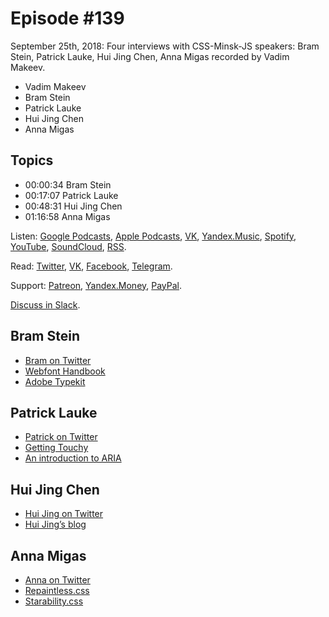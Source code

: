 # Episode #139

September 25th, 2018: Four interviews with CSS-Minsk-JS speakers: Bram Stein, Patrick Lauke, Hui Jing Chen, Anna Migas recorded by Vadim Makeev.

- Vadim Makeev
- Bram Stein
- Patrick Lauke
- Hui Jing Chen
- Anna Migas

## Topics

- 00:00:34 Bram Stein
- 00:17:07 Patrick Lauke
- 00:48:31 Hui Jing Chen
- 01:16:58 Anna Migas

Listen: [Google Podcasts](https://podcasts.google.com/?feed=aHR0cHM6Ly93ZWItc3RhbmRhcmRzLnJ1L3BvZGNhc3QvZmVlZC8), [Apple Podcasts](https://podcasts.apple.com/podcast/id1080500016), [VK](https://vk.com/podcasts-32017543), [Yandex.Music](https://music.yandex.ru/album/6245956), [Spotify](https://open.spotify.com/show/3rzAcADjpBpXt73L0epTjV), [YouTube](https://www.youtube.com/playlist?list=PLMBnwIwFEFHcwuevhsNXkFTcadeX5R1Go), [SoundCloud](https://soundcloud.com/web-standards), [RSS](https://web-standards.ru/podcast/feed/).

Read: [Twitter](https://twitter.com/webstandards_ru), [VK](https://vk.com/webstandards_ru), [Facebook](https://www.facebook.com/webstandardsru), [Telegram](https://t.me/webstandards_ru).

Support: [Patreon](https://www.patreon.com/webstandards_ru), [Yandex.Money](https://money.yandex.ru/to/41001119329753), [PayPal](https://www.paypal.me/pepelsbey).

[Discuss in Slack](http://slack.web-standards.ru/).

## Bram Stein

- [Bram on Twitter](https://twitter.com/bram_stein)
- [Webfont Handbook](https://abookapart.com/products/webfont-handbook)
- [Adobe Typekit](https://typekit.com/)

## Patrick Lauke

- [Patrick on Twitter](https://twitter.com/patrick_h_lauke)
- [Getting Touchy](https://patrickhlauke.github.io/getting-touchy-presentation/)
- [An introduction to ARIA](https://patrickhlauke.github.io/aria/presentation/)

## Hui Jing Chen

- [Hui Jing on Twitter](https://twitter.com/hj_chen)
- [Hui Jing’s blog](https://www.chenhuijing.com/)

## Anna Migas

- [Anna on Twitter](https://twitter.com/szynszyliszys)
- [Repaintless.css](http://szynszyliszys.github.io/repaintless/)
- [Starability.css](http://lunarlogic.github.io/starability/)
